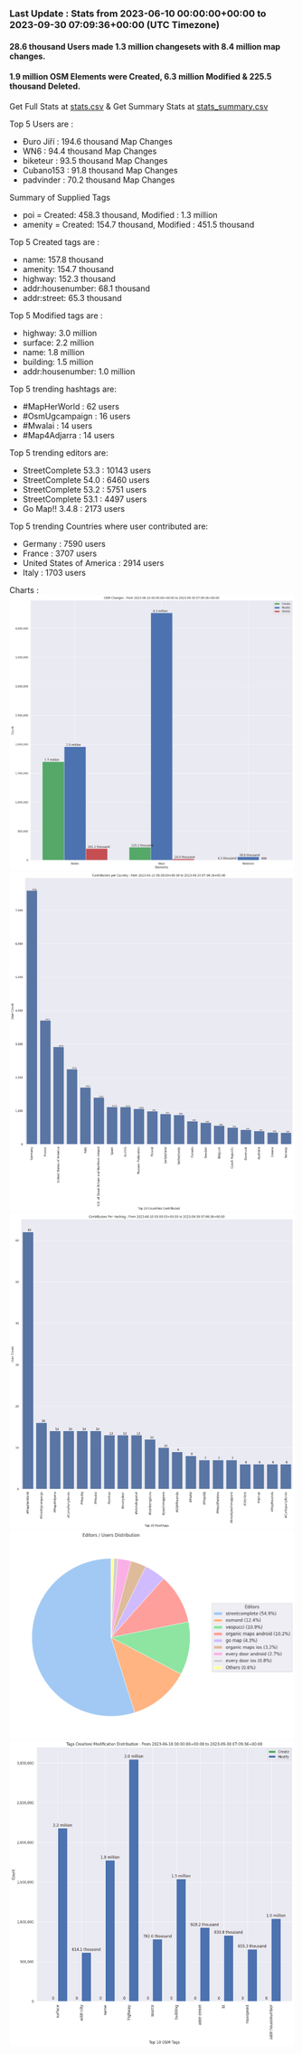 ### Last Update : Stats from 2023-06-10 00:00:00+00:00 to 2023-09-30 07:09:36+00:00 (UTC Timezone)

#### 28.6 thousand Users made 1.3 million changesets with 8.4 million map changes.
#### 1.9 million OSM Elements were Created, 6.3 million Modified & 225.5 thousand Deleted.
Get Full Stats at [stats.csv](/stats/fieldmappers/Daily/stats.csv)
 & Get Summary Stats at [stats_summary.csv](/stats/fieldmappers/Daily/stats_summary.csv)

Top 5 Users are : 
- Đuro Jiří : 194.6 thousand Map Changes
- WN6 : 94.4 thousand Map Changes
- biketeur : 93.5 thousand Map Changes
- Cubano153 : 91.8 thousand Map Changes
- padvinder : 70.2 thousand Map Changes

Summary of Supplied Tags
- poi = Created: 458.3 thousand, Modified : 1.3 million
- amenity = Created: 154.7 thousand, Modified : 451.5 thousand


Top 5 Created tags are :
- name: 157.8 thousand
- amenity: 154.7 thousand
- highway: 152.3 thousand
- addr:housenumber: 68.1 thousand
- addr:street: 65.3 thousand


Top 5 Modified tags are :
- highway: 3.0 million
- surface: 2.2 million
- name: 1.8 million
- building: 1.5 million
- addr:housenumber: 1.0 million


Top 5 trending hashtags are:
- #MapHerWorld : 62 users
- #OsmUgcampaign : 16 users
- #Mwalai : 14 users
- #Map4Adjarra : 14 users


Top 5 trending editors are:
- StreetComplete 53.3 : 10143 users
- StreetComplete 54.0 : 6460 users
- StreetComplete 53.2 : 5751 users
- StreetComplete 53.1 : 4497 users
- Go Map!! 3.4.8 : 2173 users


Top 5 trending Countries where user contributed are:
- Germany : 7590 users
- France : 3707 users
- United States of America : 2914 users
- Italy : 1703 users


 Charts : 
![Alt text](./stats_osm_changes.png) 
![Alt text](./stats_users_per_country.png) 
![Alt text](./stats_users_per_hashtag.png) 
![Alt text](./stats_editors_pie_chart.png) 
![Alt text](./stats_tags.png) 
